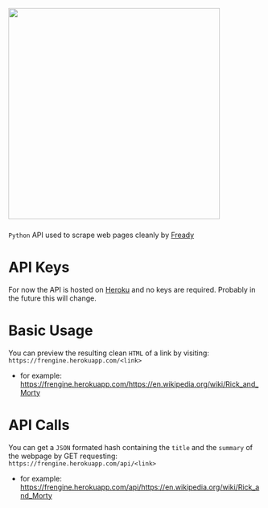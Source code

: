 <img src='https://i.imgur.com/55SWntb.png' width=420> </img>

###

`Python` API used to scrape web pages cleanly by [Fready](https://fready.herokuapp.com/)

###

# API Keys

For now the API is hosted on [Heroku](https://frengine.herokuapp.com/) and no keys are required. 
Probably in the future this will change.

# Basic Usage

You can preview the resulting clean `HTML` of a link by visiting:
`https://frengine.herokuapp.com/<link>`
- for example: https://frengine.herokuapp.com/https://en.wikipedia.org/wiki/Rick_and_Morty

# API Calls

You can get a `JSON` formated hash containing the `title` and the `summary` of the webpage by GET requesting:
`https://frengine.herokuapp.com/api/<link>`
- for example: https://frengine.herokuapp.com/api/https://en.wikipedia.org/wiki/Rick_and_Morty
